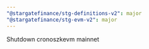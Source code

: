 ```yaml
---
"@stargatefinance/stg-definitions-v2": major
"@stargatefinance/stg-evm-v2": major
---
```


Shutdown cronoszkevm mainnet

